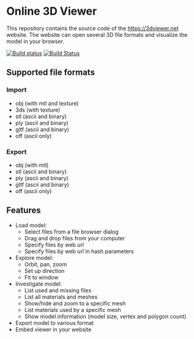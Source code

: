 # Online 3D Viewer

This repository contains the source code of the https://3dviewer.net website. The website can open several 3D file formats and visualize the model in your browser.

[![Build status](https://ci.appveyor.com/api/projects/status/exypq43a8kjby5n0?svg=true)](https://ci.appveyor.com/project/kovacsv/online3dviewer)
[![Build Status](https://travis-ci.com/kovacsv/Online3DViewer.svg?branch=master)](https://travis-ci.com/kovacsv/Online3DViewer)

## Supported file formats

### Import

- obj (with mtl and texture)
- 3ds (with texture)
- stl (ascii and binary)
- ply (ascii and binary)
- gltf (ascii and binary)
- off (ascii only)

### Export

- obj (with mtl)
- stl (ascii and binary)
- ply (ascii and binary)
- gltf (ascii and binary)
- off (ascii only)

## Features

- Load model:
  - Select files from a file browser dialog
  - Drag and drop files from your computer
  - Specify files by web url
  - Specify files by web url in hash parameters
- Explore model:
  - Orbit, pan, zoom
  - Set up direction
  - Fit to window
- Investigate model:
  - List used and missing files
  - List all materials and meshes
  - Show/hide and zoom to a specific mesh
  - List materials used by a specific mesh
  - Show model information (model size, vertex and polygon count)
- Export model to various format
- Embed viewer in your website
